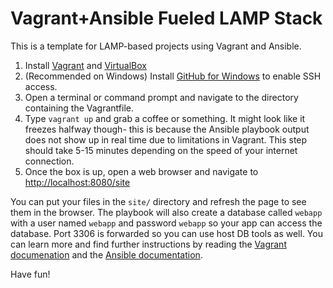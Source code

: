 # Vagrant+Ansible Fueled LAMP Stack

This is a template for LAMP-based projects using Vagrant and Ansible.

1. Install [Vagrant](http://www.vagrantup.com) and [VirtualBox](http://www.virtualbox.org/)
1. (Recommended on Windows) Install [GitHub for Windows](http://windows.github.org) to enable SSH access.
1. Open a terminal or command prompt and navigate to the directory containing the Vagrantfile.
1. Type `vagrant up` and grab a coffee or something. It might look like it freezes halfway though- this is because the Ansible playbook output does not show up in real time due to limitations in Vagrant. This step should take 5-15 minutes depending on the speed of your internet connection.
1. Once the box is up, open a web browser and navigate to [http://localhost:8080/site](http://localhost:8080/site)

You can put your files in the `site/` directory and refresh the page to see them in the browser. The playbook will also create a database called `webapp` with a user named `webapp` and password `webapp` so your app can access the database. Port 3306 is forwarded so you can use host DB tools as well. You can learn more and find further instructions by reading the [Vagrant documenation](http://docs.vagrantup.com) and the [Ansible documentation](http://docs.ansible.com).

Have fun!
